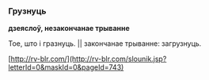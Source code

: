 ### Грузнуць
**дзеяслоў, незакончанае трыванне**

Тое, што і гразнуць. || закончанае трыванне: загрузнуць.

<a rel="author">[http://rv-blr.com/](http://rv-blr.com/slounik.jsp?letterId=0&maskId=0&pageId=743)</a>

